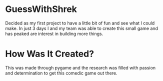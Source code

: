 # GuessWithShrek
Decided as my first project to have a little bit of fun and see what I could make. In just 3 days I and my team was able to create this small game and has peaked are interest in building more things.

# How Was It Created?
This was made through pygame and the research was filled with passion and determination to get this comedic game out there.

